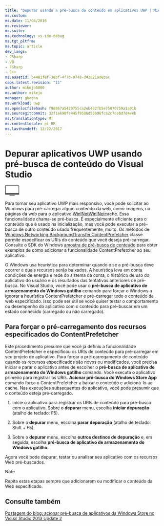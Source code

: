 ```yaml
---
title: "Depurar usando a pré-busca de conteúdo em aplicativos UWP | Microsoft Docs"
ms.custom: 
ms.date: 11/04/2016
ms.reviewer: 
ms.suite: 
ms.technology: vs-ide-debug
ms.tgt_pltfrm: 
ms.topic: article
dev_langs:
- CSharp
- VB
- FSharp
- C++
ms.assetid: b4481fef-3ebf-4f7d-9748-d43821a0ebac
caps.latest.revision: "11"
author: mikejo5000
ms.author: mikejo
manager: ghogen
ms.workload: uwp
ms.openlocfilehash: f98867a5420755ca2eb4e2fb5e75070759a1a91b
ms.sourcegitcommit: 32f1a690fc445f9586d53698fc82c7debd784eeb
ms.translationtype: MT
ms.contentlocale: pt-BR
ms.lasthandoff: 12/22/2017
---
```

# <a name="debug-uwp-apps-using-prefetched-content-in-visual-studio"></a>Depurar aplicativos UWP usando pré-busca de conteúdo do Visual Studio
![Aplica-se apenas ao Windows](../debugger/media/windows_only_content.png "windows_only_content")  
  
 Para tornar seu aplicativo UWP mais responsivo, você pode solicitar ao Windows para pré-carregar algum conteúdo da web, como imagens, ou páginas da web para o aplicativo [WinINet](http://msdn.microsoft.com/en-us/0a06f2af-957a-4dff-a8cc-187370181b5c)[WinINet](http://msdn.microsoft.com/library/aa383630.aspx)cache. Essa funcionalidade chama-se pré-busca. É especialmente eficiente para o conteúdo que é usado na inicialização, mas você pode executar a pré-busca de outro conteúdo usado frequentemente, muito. Os métodos de [Windows.Networking.BackgroundTransfer.ContentPrefetcher](http://msdn.microsoft.com/library/windows/apps/windows.networking.backgroundtransfer.contentprefetcher.aspx) classe permite especificar os URIs do conteúdo que você deseja pré-carregar. Consulte o SDK do Windows [amostra de pré-busca de conteúdo](http://code.msdn.microsoft.com/windowsapps/ContentPrefetcher-Sample-432c8309) para obter exemplos de como adicionar a funcionalidade ContentPrefetcher ao seu aplicativo.  
  
 O Windows usa heurística para determinar quando e se a pré-busca deve ocorrer e quais recursos serão baixados. A heurística leva em conta condições de energia e rede do sistema da conta, o histórico de uso do aplicativo do usuário e os resultados das tentativas anteriores de pré-busca. No Visual Studio, você pode usar o **pré-busca de aplicativo de armazenamento do Windows gatilho** comando para forçar o Windows a ignorar a heurística ContentPrefetcher e pré-carregar todo o conteúdo da web especificado. Isso pode ser útil se você quiser testar o comportamento ou desempenho do aplicativo com o conteúdo para pré-buscar em um estado conhecido (carregado ou não carregado).  
  
## <a name="to-force-preloading-of-contentprefetcher-specified-resources"></a>Para forçar o pré-carregamento dos recursos especificados do ContentPrefetcher  
 Este procedimento presume que você já definiu a funcionalidade ContentPrefetcher e especificou os URIs de conteúdo para pré-carregar em seu projeto de aplicativo. Para forçar o pré-carregamento de conteúdo quando os recursos especificados são novos ou modificados, você precisa iniciar e parar o aplicativo antes de escolher o **pré-busca de aplicativo de armazenamento do Windows gatilho** comando. Você executa o aplicativo primeiro para registrar os URIs. **Acionar pré-busca do Windows Store App** comando força o ContentPrefetcher a baixar o conteúdo e adicioná-lo ao cache. Nas execuções subsequentes do aplicativo, você pode presumir que o conteúdo esteja pré-carregado.  
  
1.  Inicie o aplicativo para registrar os URIs de conteúdo para pré-busca com o aplicativo. Sobre o **depurar** menu, escolha **iniciar depuração** (atalho de teclado: F5).  
  
2.  Sobre o **depurar** menu, escolha **parar depuração** (atalho de teclado: Shift + F5).  
  
3.  Sobre o **depurar** menu, escolha **outros destinos de depuração** e, em seguida, escolha **pré-busca de aplicativo de armazenamento do Windows gatilho**.  
  
 Agora você pode depurar, testar ou analisar seu aplicativo com os recursos Web pré-buscados.  
  
> [!NOTE]
>  Repita estas etapas sempre que adicionarem ou modificar o conteúdo da Web especificado.  
  
## <a name="see-also"></a>Consulte também  
 [Postagem do blog: acionar pré-busca de aplicativos da Windows Store no Visual Studio 2013 Update 2](http://blogs.msdn.com/b/visualstudioalm/archive/2014/02/06/triggering-prefetch-for-windows-store-apps-in-visual-studio-2013-update-2.aspx)